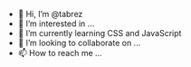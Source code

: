 - 👋 Hi, I’m @tabrez
- 👀 I’m interested in ...
- 🌱 I’m currently learning CSS and JavaScript 
- 💞️ I’m looking to collaborate on ...
- 📫 How to reach me ...

<!---
tabrez666/tabrez666 is a ✨ special ✨ repository because its `README.md` (this file) appears on your GitHub profile.
You can click the Preview link to take a look at your changes.
--->
